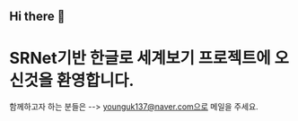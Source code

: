 ## Hi there 👋
# SRNet기반 한글로 세계보기 프로젝트에 오신것을 환영합니다. 

함께하고자 하는 분들은 --> younguk137@naver.com으로 메일을 주세요.
